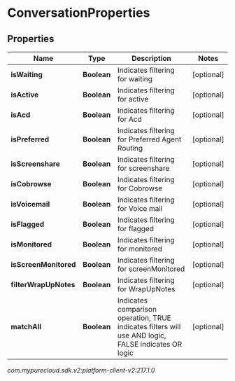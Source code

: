 # ConversationProperties


## Properties

| Name | Type | Description | Notes |
| ------------ | ------------- | ------------- | ------------- |
| **isWaiting** | **Boolean** | Indicates filtering for waiting |  [optional] |
| **isActive** | **Boolean** | Indicates filtering for active |  [optional] |
| **isAcd** | **Boolean** | Indicates filtering for Acd |  [optional] |
| **isPreferred** | **Boolean** | Indicates filtering for Preferred Agent Routing |  [optional] |
| **isScreenshare** | **Boolean** | Indicates filtering for screenshare |  [optional] |
| **isCobrowse** | **Boolean** | Indicates filtering for Cobrowse |  [optional] |
| **isVoicemail** | **Boolean** | Indicates filtering for Voice mail |  [optional] |
| **isFlagged** | **Boolean** | Indicates filtering for flagged |  [optional] |
| **isMonitored** | **Boolean** | Indicates filtering for monitored |  [optional] |
| **isScreenMonitored** | **Boolean** | Indicates filtering for screenMonitored |  [optional] |
| **filterWrapUpNotes** | **Boolean** | Indicates filtering for WrapUpNotes |  [optional] |
| **matchAll** | **Boolean** | Indicates comparison operation, TRUE indicates filters will use AND logic, FALSE indicates OR logic |  [optional] |




_com.mypurecloud.sdk.v2:platform-client-v2:217.1.0_
